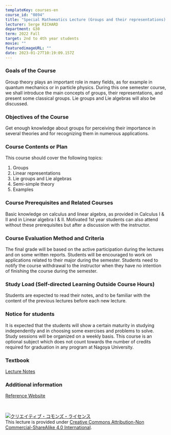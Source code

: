 ```yaml
---
templateKey: courses-en
course_id: "0894"
title: "Special Mathematics Lecture (Groups and their representations) "
lecturer: Serge RICHARD
department: G30
term: 2022 Fall
target: 2nd to 4th year students
movie: ""
featuredimageURL: ""
date: 2023-01-27T10:19:09.157Z
---
```


### Goals of the Course

Group theory plays an important role in many fields, as for example in quantum mechanics or in particle physics. During this one semester course, we shall introduce the main concepts of groups, their representations, and present some classical groups. Lie groups and Lie algebras will also be discussed.

### Objectives of the Course

Get enough knowledge about groups for perceiving their importance in several theories and for recognizing them in numerous applications.

### Course Contents or Plan

This course should cover the following topics:

1. Groups
2. Linear representations
3. Lie groups and Lie algebras
4. Semi-simple theory
5. Examples

### Course Prerequisites and Related Courses

Basic knowledge on calculus and linear algebra, as provided in Calculus I & II and in Linear algebra I & II. Motivated 1st year students can also attend without these prerequisites but after a discussion with the instructor.

### Course Evaluation Method and Criteria

The final grade will be based on the active participation during the lectures and on some written reports. Students will be encouraged to work on applications related to their major during the semester. Students need to notify the course withdrawal to the instructor when they have no intention of finishing the course during the semester.

### Study Load (Self-directed Learning Outside Course Hours)

Students are expected to read their notes, and to be familiar with the content of the previous lectures before each new lecture.

### Notice for students

It is expected that the students will show a certain maturity in studying independently and in choosing some exercises and problems to solve. Study sessions will be organized on a weekly basis.
This course is an optional subject which does not count towards the number of credits required for graduation in any program at Nagoya University.

### Textbook

[﻿Lecture Notes](https://www.math.nagoya-u.ac.jp/~richard/teaching/f2022/Groups.pdf)

### Additional information

[Reference Website](https://www.math.nagoya-u.ac.jp/~richard/SMLfall2022.html)

<br />

<a rel="license" href="http://creativecommons.org/licenses/by-nc-sa/4.0/"><img alt="クリエイティブ・コモンズ・ライセンス" style="border-width:0" style="border-width:0;" data-src="" src="https://i.creativecommons.org/l/by-nc-sa/4.0/88x31.png" /></a><br />This lecture is provided under <a rel="license" href="http://creativecommons.org/licenses/by-nc-sa/4.0/">Creative Commons Attribution-Non Commercial-ShareAlike 4.0 International</a>.

